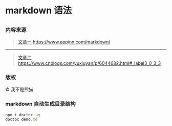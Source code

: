 # markdown 语法

## 
### 内容来源
> [文章一](https://www.appinn.com/markdown/) https://www.appinn.com/markdown/   
***
> [文章二](https://www.cnblogs.com/yuxiuyan/p/6044682.html#_label3_0_3_3) https://www.cnblogs.com/yuxiuyan/p/6044682.html#_label3_0_3_3
### 版权
&copy; 我不是熊猫

### markdown 自动生成目录结构

```javascript
npm i doctoc -g 
doctoc demo.md
```
